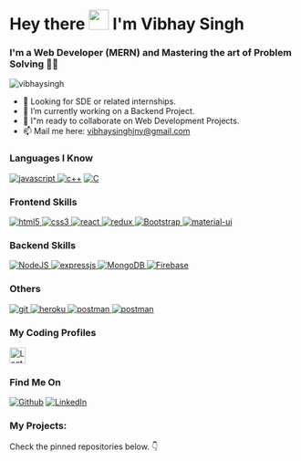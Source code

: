 <h1>Hey there <img src="https://raw.githubusercontent.com/MartinHeinz/MartinHeinz/master/wave.gif" width="35px"> I'm Vibhay Singh</h1>
<h3>I'm a Web Developer (MERN) and Mastering the art of Problem Solving 🐱‍💻</h3>

<p align="left"> <img src="https://komarev.com/ghpvc/?username=vibhaysingh&label=Profile%20views&color=0e75b6&style=flat" alt="vibhaysingh" /> </p>

- 👀 Looking for SDE or related internships.
- 🌱 I’m currently working on a Backend Project.
- 💞️ I"m ready to collaborate on Web Development Projects.
- 📫 Mail me here:  vibhaysinghjnv@gmail.com

<h3 align="left">Languages I Know</h3>
<p align="left">
<a href="https://developer.mozilla.org/en-US/docs/Web/JavaScript" target="_blank"> 
<img src="https://img.shields.io/badge/JavaScript-F7DF1E?style=for-the-badge&logo=javascript&logoColor=black" alt="javascript" /> </a> 
<a href="https://isocpp.org/" target="_blank"><img src="https://img.shields.io/badge/C++-blue.svg?style=for-the-badge&logo=c%2B%2B&logoColor=black" alt="c++" /></a>
<a href="https://isocpp.org/" target="_blank"><img alt="C" src="https://img.shields.io/badge/c-%2300599C.svg?style=for-the-badge&logo=c&logoColor=white"/></a>
</p> 

<h3 align="left">Frontend Skills</h3>
<p align="left">
<a href="https://www.w3.org/html/" target="_blank"> <img src="https://img.shields.io/badge/HTML5-E34F26?style=for-the-badge&logo=html5&logoColor=white" alt="html5" /> </a>
<a href="https://www.w3schools.com/css/" target="_blank"> <img src="https://img.shields.io/badge/CSS3-1572B6?style=for-the-badge&logo=css3&logoColor=white" alt="css3" /> </a>
<a href="https://reactjs.org/" target="_blank"> <img src="https://img.shields.io/badge/React-20232A?style=for-the-badge&logo=react&logoColor=61DAFB" alt="react" /> </a>
<a href="https://redux.js.org" target="_blank"> <img src="https://img.shields.io/badge/Redux-593D88?style=for-the-badge&logo=redux&logoColor=white" alt="redux" /> </a>
<a href="https://getbootstrap.com" target="_blank"> <img alt="Bootstrap" src="https://img.shields.io/badge/bootstrap-%23563D7C.svg?style=for-the-badge&logo=bootstrap&logoColor=white"/> </a>
<a href="https://material-ui.org/" target="_blank"> <img src="https://img.shields.io/badge/Material--UI-0081CB?style=for-the-badge&logo=material-ui&logoColor=white" alt="material-ui" /></a>
</p>

<h3 align="left">Backend Skills</h3>
<p align="left">
<a href="https://nodejs.org" target="_blank"> <img alt="NodeJS" src="https://img.shields.io/badge/node.js-%2343853D.svg?style=for-the-badge&logo=node-dot-js&logoColor=white"/> </a>
<a href="https://www.expressjs.com" target="_blank"> <img src="https://img.shields.io/badge/Express.js-000000?style=for-the-badge&logo=express&logoColor=white" alt="expressjs" /> </a>
<a href="https://www.mongodb.com/" target="_blank"> <img alt="MongoDB" src ="https://img.shields.io/badge/MongoDB-%234ea94b.svg?style=for-the-badge&logo=mongodb&logoColor=white"/> </a>
<a href="https://www.firebase.com/" target="_blank"> <img alt="Firebase" src="https://img.shields.io/badge/firebase-%23039BE5.svg?style=for-the-badge&logo=firebase"/> </a>
</p>

<h3 align="left">Others</h3>
<p align="left">
<a href="https://git-scm.com/" target="_blank"> <img src="https://img.shields.io/badge/Git-F05032?style=for-the-badge&logo=git&logoColor=white" alt="git" /> </a>
<a href="https://heroku.com" target="_blank"> <img src="https://img.shields.io/badge/Heroku-430098?style=for-the-badge&logo=heroku&logoColor=white" alt="heroku" /> </a>
<a href="https://postman.com" target="_blank"> <img src="https://img.shields.io/badge/postman-E95723?style=for-the-badge&logo=postman&logoColor=white" alt="postman" /> </a>
<a href="https://code.visualstudio.com" target="_blank"> <img src="https://img.shields.io/badge/VS_Code-0078D4?style=for-the-badge&logo=visual%20studio%20code&logoColor=white" alt="postman" /> </a>
</p>

<h3 align="left">My Coding Profiles</h3>
<p align="left">
<a href="https://leetcode.com/vibhaysingh/" target="_blank"> <img alt="Leetcode" src ="https://cp-logo.vercel.app/leetcode/vibhaysingh?logo=true" height="28px"/> </a>
</p>

<h3>Find Me On</h3>
<a href="https://github.com/vibhaysingh" target="_blank"><img alt="Github" src="https://img.shields.io/badge/GitHub-%2312100E.svg?&style=for-the-badge&logo=Github&logoColor=white" /></a> 
<a href="https://www.linkedin.com/in/vibhay-singh-56a9141a7" target="_blank"><img alt="LinkedIn" src="https://img.shields.io/badge/linkedin-%230077B5.svg?&style=for-the-badge&logo=linkedin&logoColor=white" /></a>


<h3>My Projects:</h3>
<p>
Check the pinned repositories below. 👇
</p>
